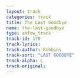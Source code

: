 ```yaml
---
layout: track
categories: track
title: The Last Goodbye
name: the-last-goodbye
type: ahfow_track
track-id: 179
track-lyrics: 
track-author: Robbins
track-sort: "LAST GOODBYE"
track-alpha: L
track-original: 
---
```

